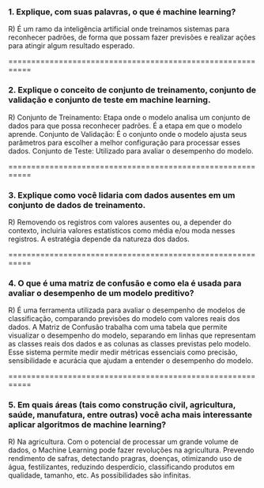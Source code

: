### 1. Explique, com suas palavras, o que é machine learning?
R) É um ramo da inteligência artificial onde treinamos sistemas para reconhecer padrões, de forma que possam fazer previsões e realizar ações para atingir algum resultado esperado.

===========================================================

### 2. Explique o conceito de conjunto de treinamento, conjunto de validação e conjunto de teste em machine learning.
R) Conjunto de Treinamento: Etapa onde o modelo analisa um conjunto de dados para que possa reconhecer padrões. É a etapa em que o modelo aprende.
Conjunto de Validação: É o conjunto onde o modelo ajusta seus parâmetros para escolher a melhor configuração para processar esses dados.
Conjunto de Teste: Utilizado para avaliar o desempenho do modelo. 

===========================================================

### 3. Explique como você lidaria com dados ausentes em um conjunto de dados de treinamento.
R) Removendo os registros com valores ausentes ou, a depender do contexto, incluiria valores estatísticos como média e/ou moda nesses registros. A estratégia depende da natureza dos dados.

===========================================================

### 4. O que é uma matriz de confusão e como ela é usada para avaliar o desempenho de um modelo preditivo?
R) É uma ferramenta utilizada para avaliar o desempenho de modelos de classificação, comparando previsões do modelo com valores reais dos dados. 
A Matriz de Confusão trabalha com uma tabela que permite visualizar o desempenho do modelo, separando em linhas que representam as classes reais dos dados e as colunas as classes previstas pelo modelo. Esse sistema permite medir medir métricas essenciais como precisão, sensibilidade e acurácia que ajudam a entender o desempenho do modelo.

===========================================================

### 5. Em quais áreas (tais como construção civil, agricultura, saúde, manufatura, entre outras) você acha mais interessante aplicar algoritmos de machine learning?
R) Na agricultura. Com o potencial de processar um grande volume de dados, o Machine Learning pode fazer revoluções na agricultura. Prevendo rendimento de safras, detectando pragras, doenças, otimizando uso de água, festilizantes, reduzindo desperdício, classificando produtos em qualidade, tamanho, etc. As possibilidades são infinitas.
